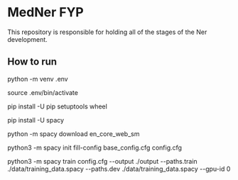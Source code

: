
# MedNer FYP

This repository is responsible for holding all of the stages of the Ner development.




## How to run

python -m venv .env

source .env/bin/activate

pip install -U pip setuptools wheel

pip install -U spacy

python -m spacy download en_core_web_sm

python3 -m spacy init fill-config base_config.cfg config.cfg

python3 -m spacy train config.cfg --output ./output --paths.train ./data/training_data.spacy --paths.dev ./data/training_data.spacy --gpu-id 0
